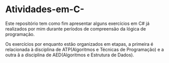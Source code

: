 # Atividades-em-C-
Este repositório tem como fim apresentar alguns exercícios em C# já realizados por mim durante períodos de compreensão da lógica de programação. 

Os exercícios por enquanto estão organizados em etapas, a primeira é relacionada à disciplina de ATP(Algoritmos e Técnicas de Programação) e a outra â a disciplina de AED(Algoritmos e Estrutura de Dados). 
